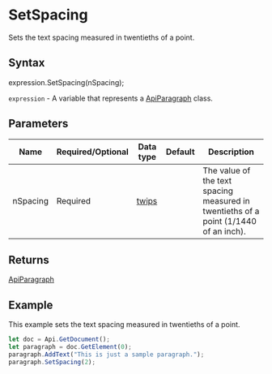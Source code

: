 # SetSpacing

Sets the text spacing measured in twentieths of a point.

## Syntax

expression.SetSpacing(nSpacing);

`expression` - A variable that represents a [ApiParagraph](../ApiParagraph.md) class.

## Parameters

| **Name** | **Required/Optional** | **Data type** | **Default** | **Description** |
| ------------- | ------------- | ------------- | ------------- | ------------- |
| nSpacing | Required | [twips](../../Enumeration/twips.md) |  | The value of the text spacing measured in twentieths of a point (1/1440 of an inch). |

## Returns

[ApiParagraph](../../ApiParagraph/ApiParagraph.md)

## Example

This example sets the text spacing measured in twentieths of a point.

```javascript
let doc = Api.GetDocument();
let paragraph = doc.GetElement(0);
paragraph.AddText("This is just a sample paragraph.");
paragraph.SetSpacing(2);
```
